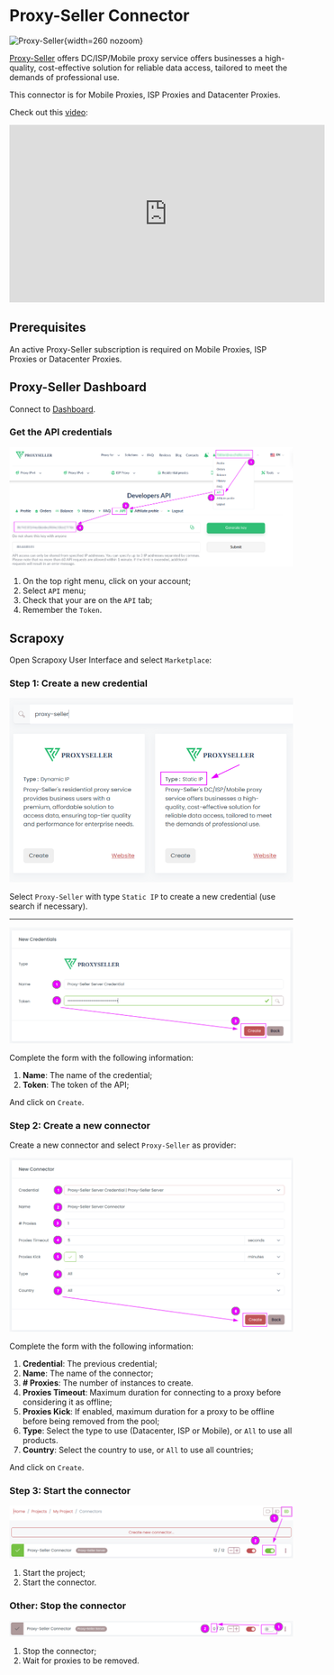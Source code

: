 # Proxy-Seller Connector

![Proxy-Seller](/assets/images/proxy-seller.svg){width=260 nozoom}

[Proxy-Seller](https://proxy-seller.com/?partner=GR930FP5IOO78P) offers DC/ISP/Mobile proxy service offers businesses a high-quality, cost-effective solution for reliable data access, tailored to meet the demands of professional use.

This connector is for Mobile Proxies, ISP Proxies and Datacenter Proxies.

Check out this [video](https://www.youtube.com/watch?v=uGkVpWpBGDs):

<iframe width="560" height="315" src="https://www.youtube.com/embed/uGkVpWpBGDs" title="YouTube video player" frameborder="0" allow="accelerometer; autoplay; clipboard-write; encrypted-media; gyroscope; picture-in-picture; web-share" referrerpolicy="strict-origin-when-cross-origin" allowfullscreen></iframe>


## Prerequisites

An active Proxy-Seller subscription is required on Mobile Proxies, ISP Proxies or Datacenter Proxies.


## Proxy-Seller Dashboard

Connect to [Dashboard](https://proxy-seller.com/personal/api).


### Get the API credentials

![PS Credentials token](../ps_credentials_token.png)

1. On the top right menu, click on your account;
2. Select `API` menu;
3. Check that your are on the `API` tab;
4. Remember the `Token`.


## Scrapoxy

Open Scrapoxy User Interface and select `Marketplace`:


### Step 1: Create a new credential

![Credential Select](spx_credential_select.png)

Select `Proxy-Seller` with type `Static IP` to create a new credential (use search if necessary).

---

![Credential Form](spx_credential_create.png)

Complete the form with the following information:
1. **Name**: The name of the credential;
2. **Token**: The token of the API;

And click on `Create`.


### Step 2: Create a new connector

Create a new connector and select `Proxy-Seller` as provider:

![Connector Create](spx_connector_create.png)

Complete the form with the following information:
1. **Credential**: The previous credential;
2. **Name**: The name of the connector;
3. **# Proxies**: The number of instances to create.
4. **Proxies Timeout**: Maximum duration for connecting to a proxy before considering it as offline;
5. **Proxies Kick**: If enabled, maximum duration for a proxy to be offline before being removed from the pool;
6. **Type**: Select the type to use (Datacenter, ISP or Mobile), or `All` to use all products.
7. **Country**: Select the country to use, or `All` to use all countries;

And click on `Create`.


### Step 3: Start the connector

![Connector Start](../spx_connector_start.png)

1. Start the project;
2. Start the connector.


### Other: Stop the connector

![Connector Stop](../spx_connector_stop.png)

1. Stop the connector;
2. Wait for proxies to be removed.

